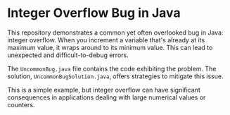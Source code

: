# Integer Overflow Bug in Java

This repository demonstrates a common yet often overlooked bug in Java: integer overflow.  When you increment a variable that's already at its maximum value, it wraps around to its minimum value. This can lead to unexpected and difficult-to-debug errors.

The `UncommonBug.java` file contains the code exhibiting the problem.  The solution, `UncommonBugSolution.java`, offers strategies to mitigate this issue.

This is a simple example, but integer overflow can have significant consequences in applications dealing with large numerical values or counters.